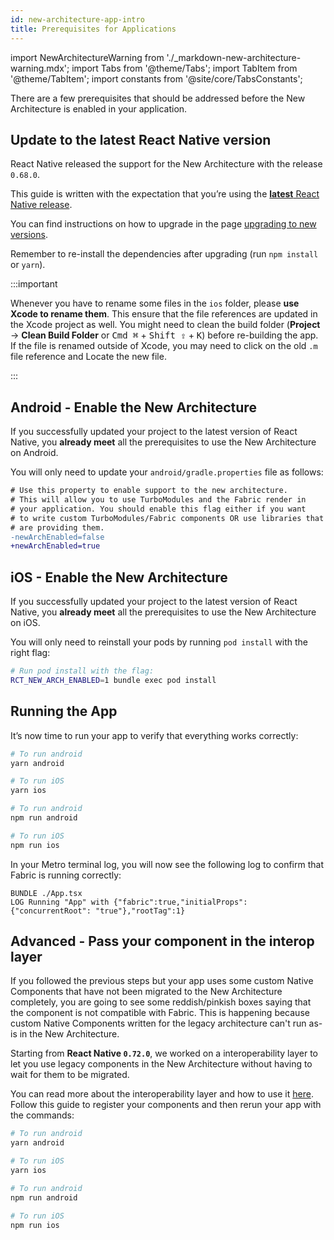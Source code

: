 ```yaml
---
id: new-architecture-app-intro
title: Prerequisites for Applications
---
```


import NewArchitectureWarning from './\_markdown-new-architecture-warning.mdx';
import Tabs from '@theme/Tabs';
import TabItem from '@theme/TabItem';
import constants from '@site/core/TabsConstants';

<NewArchitectureWarning/>

There are a few prerequisites that should be addressed before the New Architecture is enabled in your application.

## Update to the latest React Native version

React Native released the support for the New Architecture with the release `0.68.0`.

This guide is written with the expectation that you’re using the [**latest** React Native release](https://github.com/facebook/react-native/releases/latest).

You can find instructions on how to upgrade in the page [upgrading to new versions](/docs/upgrading).

Remember to re-install the dependencies after upgrading (run `npm install` or `yarn`).

:::important

Whenever you have to rename some files in the `ios` folder, please **use Xcode to rename them**. This ensure that the file references are updated in the Xcode project as well. You might need to clean the build folder (**Project** → **Clean Build Folder** or <kbd>Cmd ⌘</kbd> + <kbd>Shift ⇪</kbd> + <kbd>K</kbd>) before re-building the app. If the file is renamed outside of Xcode, you may need to click on the old `.m` file reference and Locate the new file.

:::

## Android - Enable the New Architecture

If you successfully updated your project to the latest version of React Native, you **already meet** all the prerequisites to use the New Architecture on Android.

You will only need to update your `android/gradle.properties` file as follows:

```diff
# Use this property to enable support to the new architecture.
# This will allow you to use TurboModules and the Fabric render in
# your application. You should enable this flag either if you want
# to write custom TurboModules/Fabric components OR use libraries that
# are providing them.
-newArchEnabled=false
+newArchEnabled=true
```

## iOS - Enable the New Architecture

If you successfully updated your project to the latest version of React Native, you **already meet** all the prerequisites to use the New Architecture on iOS.

You will only need to reinstall your pods by running `pod install` with the right flag:

```bash
# Run pod install with the flag:
RCT_NEW_ARCH_ENABLED=1 bundle exec pod install
```

## Running the App

It’s now time to run your app to verify that everything works correctly:

<Tabs groupId="run-app" queryString defaultValue={constants.defaultPackageManager} values={constants.packageManagers} >
<TabItem value="yarn">

```bash
# To run android
yarn android

# To run iOS
yarn ios
```

</TabItem>
<TabItem value="npm">

```bash
# To run android
npm run android

# To run iOS
npm run ios
```

</TabItem>
</Tabs>

In your Metro terminal log, you will now see the following log to confirm that Fabric is running correctly:

```
BUNDLE ./App.tsx
LOG Running "App" with {"fabric":true,"initialProps":{"concurrentRoot": "true"},"rootTag":1}
```

## Advanced - Pass your component in the interop layer

If you followed the previous steps but your app uses some custom Native Components that have not been migrated to the New Architecture completely, you are going to see some reddish/pinkish boxes saying that the component is not compatible with Fabric. This is happening because custom Native Components written for the legacy architecture can't run as-is in the New Architecture.

Starting from **React Native `0.72.0`**, we worked on a interoperability layer to let you use legacy components in the New Architecture without having to wait for them to be migrated.

You can read more about the interoperability layer and how to use it [here](https://github.com/reactwg/react-native-new-architecture/discussions/135). Follow this guide to register your components and then rerun your app with the commands:

<Tabs groupId="run-app" queryString defaultValue={constants.defaultPackageManager} values={constants.packageManagers} >
<TabItem value="yarn">

```bash
# To run android
yarn android

# To run iOS
yarn ios
```

</TabItem>
<TabItem value="npm">

```bash
# To run android
npm run android

# To run iOS
npm run ios
```

</TabItem>
</Tabs>
